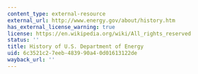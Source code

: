 ```yaml
---
content_type: external-resource
external_url: http://www.energy.gov/about/history.htm
has_external_license_warning: true
license: https://en.wikipedia.org/wiki/All_rights_reserved
status: ''
title: History of U.S. Department of Energy
uid: 6c3521c2-7eeb-4839-90a4-0d01613122de
wayback_url: ''
---
```

